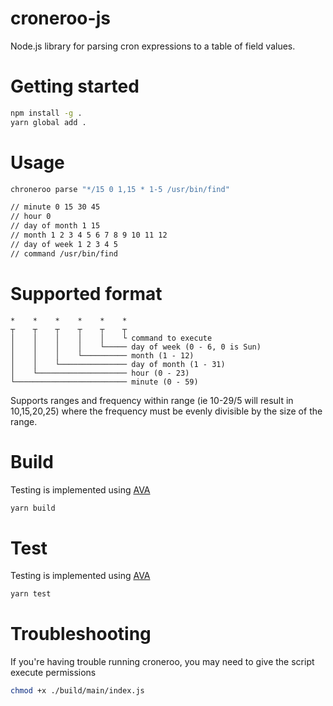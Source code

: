 # croneroo-js

Node.js library for parsing cron expressions to a table of field values.

# Getting started

```bash
npm install -g .
yarn global add .
```

# Usage

```bash
chroneroo parse "*/15 0 1,15 * 1-5 /usr/bin/find"

// minute 0 15 30 45
// hour 0
// day of month 1 15
// month 1 2 3 4 5 6 7 8 9 10 11 12
// day of week 1 2 3 4 5
// command /usr/bin/find

```

# Supported format

```
*    *    *    *    *    *
┬    ┬    ┬    ┬    ┬    ┬
│    │    │    │    │    └ command to execute
│    │    │    │    └───── day of week (0 - 6, 0 is Sun)
│    │    │    └────────── month (1 - 12)
│    │    └─────────────── day of month (1 - 31)
│    └──────────────────── hour (0 - 23)
└───────────────────────── minute (0 - 59)
```

Supports ranges and frequency within range (ie 10-29/5 will result in 10,15,20,25) where the frequency must be evenly divisible by the size of the range.

# Build

Testing is implemented using [AVA](https://github.com/avajs/ava)

```bash
yarn build
```

# Test

Testing is implemented using [AVA](https://github.com/avajs/ava)

```bash
yarn test
```

# Troubleshooting

If you're having trouble running croneroo, you may need to give the script execute permissions

```bash
chmod +x ./build/main/index.js
```
